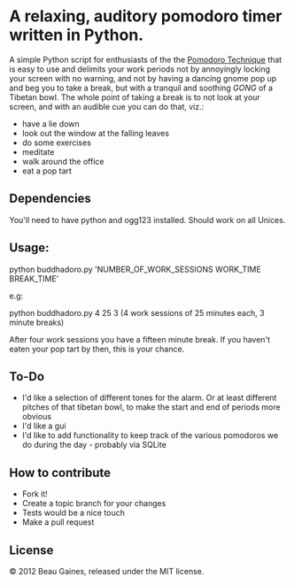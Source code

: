 # A relaxing, auditory pomodoro timer written in Python.

A simple Python script for enthusiasts of the the [Pomodoro Technique](http://www.pomodorotechnique.com) that is easy to use and delimits your work periods not by annoyingly locking your screen with no warning, and not by having a dancing gnome pop up and beg you to take a break, but with a tranquil and soothing *GONG* of a Tibetan bowl.  The whole point of taking a break is to not look at your screen, and with an audible cue you can do that, viz.:

- have a lie down
- look out the window at the falling leaves
- do some exercises
- meditate
- walk around the office
- eat a pop tart

## Dependencies

You'll need to have python and ogg123 installed.  Should work on all Unices. 

## Usage:

python buddhadoro.py 'NUMBER_OF_WORK_SESSIONS WORK_TIME BREAK_TIME'

e.g:

python buddhadoro.py 4 25 3 
(4 work sessions of 25 minutes each, 3 minute breaks)

After four work sessions you have a fifteen minute break.  If you haven't
eaten your pop tart by then, this is your chance.

## To-Do

- I'd like a selection of different tones for the alarm.  Or at least different pitches of that tibetan bowl, to make the start and end of periods more obvious
- I'd like a gui
- I'd like to add functionality to keep track of the various pomodoros we do during   the day - probably via SQLite

## How to contribute

- Fork it!
- Create a topic branch for your changes
- Tests would be a nice touch
- Make a pull request

## License

&copy; 2012 Beau Gaines, released under the MIT license.

